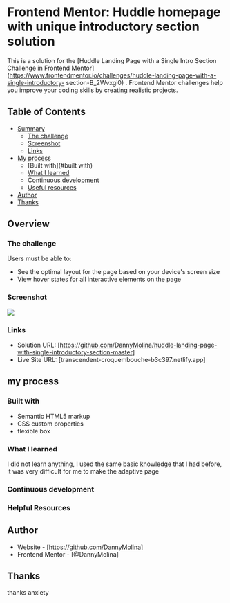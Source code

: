 # Frontend Mentor: Huddle homepage with unique introductory section solution

This is a solution for the [Huddle Landing Page with a Single Intro Section Challenge in Frontend Mentor](https://www.frontendmentor.io/challenges/huddle-landing-page-with-a-single-introductory- section-B_2Wvxgi0) . Frontend Mentor challenges help you improve your coding skills by creating realistic projects.

## Table of Contents

- [Summary](#summary)
  - [The challenge](#the-challenge)
  - [Screenshot](#screenshot)
  - [Links](#links)
- [My process](#my-process)
  - [Built with](#built with)
  - [What I learned](#what-I-learned)
  - [Continuous development](#continuous-development)
  - [Useful resources](#useful-resources)
- [Author](#author)
- [Thanks](#thanks)


## Overview

### The challenge

Users must be able to:

- See the optimal layout for the page based on your device's screen size
- View hover states for all interactive elements on the page

### Screenshot

![](./screenshot.jpg)


### Links

- Solution URL: [https://github.com/DannyMolina/huddle-landing-page-with-single-introductory-section-master]
- Live Site URL: [transcendent-croquembouche-b3c397.netlify.app]

## my process

### Built with

- Semantic HTML5 markup
- CSS custom properties
- flexible box



### What I learned

I did not learn anything, I used the same basic knowledge that I had before, it was very difficult for me to make the adaptive page

### Continuous development



### Helpful Resources



## Author

- Website - [https://github.com/DannyMolina]
- Frontend Mentor - [@DannyMolina]



## Thanks

thanks anxiety